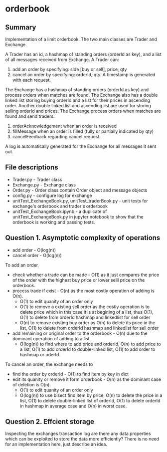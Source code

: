 # orderbook
## Summary
Implementation of a limit orderbook. The two main classes are Trader and Exchange.

A Trader has an id, a hashmap of standing orders (orderId as key), and a list of all messages received from Exchange. A Trader can:
1. add an order by specifying: side [buy or sell], price, qty
2. cancel an order by specifying: orderId, qty.
A timestamp is generated with each request. 

The Exchange has a hashmap of standing orders (orderId as key) and process orders when matches are found. The Exchange also has a double linked list storing buying  orderId and a list for their prices in ascending order. Another double linked list and ascending list are used for storing selling orderId and prices. The Exchange process orders when matches are found and send traders:
1. orderAcknowledgement when an order is received
2. fillMessage when an order is filled (fully or partially indicated by qty)
3. cancelFeedback regarding cancel request. 

A log is automatically generated for the Exchange for all messages it sent out. 


## File descriptions
- Trader.py - Trader class
- Exchange.py - Exchange class
- Order.py - Order class contain Order object and message objects
- config.py - configure log for exchange
- unitTest_ExchangeBook.py, unitTest_traderBook.py - unit tests for exchange's orderbook and trader's orderbook
- unitTest_ExchangeBook.ipynb - a duplicate of unitTest_ExchangeBook.py in jupyter notebook to show that the orderbook is working and passing tests. 

## Question 1. Asymptotic complexity of operations
- add order - O(log(n))
- cancel order - O(log(n))

To add an order,
* check whether a trade can be made - O(1) as it just compares the price of the order with the highest buy price or lower selll price on the orderbook. 
* process trade if exist - O(n) as the most costly operation of adding is O(n).
  * O(1) to edit quanity of an order only
  * O(1) to remove a existing sell order as the costly operation is to delete price which in this case it is at begining of a list, thus O(1), O(1) to delete from orderId hashmap and linkedlist for sell order
  * O(n) to remove existing buy order as O(n) to delete its price in the list, O(1) to delete from orderId hashmap and linkedlist for sell order
* add remaining or original order to the orderbook - O(n) due to the dominant operation of adding to a list
  * O(log(n)) to find where to add price and orderId, O(n) to add price to a list, O(1) to add orderId to double-linked list, O(1) to add order to hashmap or oderId.



To cancel an order, the exchange needs to 
* find the order by orderId - O(1) to find item by key in dict
* edit its quanity or remove it form orderbook - O(n) as the dominant case of deletion is O(n).
  * O(1) to edit quanity of an order only
  * O(log(n)) to use bisect find item by price, O(n) to delete the price in a list, O(1) to delete double-linked list of orderId, O(1) to delete orderId in hashmap in average case and O(n) in worst case. 

## Question 2. Effcient storage

Inspecting the exchanges transaction log are there any data properties which can be exploited to store the data more efficiently? There is no need for an implementation here, just describe an idea.

